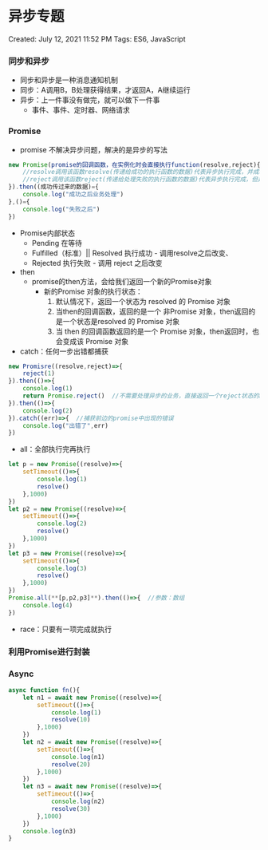 # 异步专题

Created: July 12, 2021 11:52 PM
Tags: ES6, JavaScript

### 同步和异步

- 同步和异步是一种消息通知机制
- 同步：A调用B，B处理获得结果，才返回A，A继续运行
- 异步：上一件事没有做完，就可以做下一件事
    - 事件、事件、定时器、网络请求
    

### Promise

- promise 不解决异步问题，解决的是异步的写法

```javascript
new Promise(promise的回调函数，在实例化时会直接执行function(resolve,reject){
	//resolve调用该函数resolve(传递给成功的执行函数的数据)代表异步执行完成，并成功拿到结果
	//reject调用该函数reject(传递给处理失败的执行函数的数据)代表异步执行完成，但是没有成功拿到结果
}).then((成功传过来的数据)={
	console.log("成功之后业务处理")
},()={
	console.log("失败之后")
})
```

- Promise内部状态
    - Pending 在等待
    - Fulfilled（标准）|| Resolved 执行成功 - 调用resolve之后改变、
    - Rejected 执行失败 - 调用 reject 之后改变
- then
    - promise的then方法，会给我们返回一个新的Promise对象
        - 新的Promise 对象的执行状态：
            1. 默认情况下，返回一个状态为 resolved 的 Promise 对象
            2. 当then的回调函数，返回的是一个 非Promise 对象，then返回的是一个状态是resolved 的 Promise 对象
            3. 当 then 的回调函数返回的是一个 Promise 对象，then返回时，也会变成该 Promise 对象
- catch：任何一步出错都捕获

```javascript
new Promisre((resolve,reject)=>{
	reject(1)
}).then(()=>{
	console.log(1)
	return Promise.reject()  //不需要处理异步的业务，直接返回一个reject状态的Promise对象
}).then(()=>{
	console.log(2)
}).catch((err)=>{  //捕获前边的promise中出现的错误
	console.log("出错了",err)
})
```

- all：全部执行完再执行

```javascript
let p = new Promise((resolve)=>{
	setTimeout(()=>{
		console.log(1)
		resolve()
	},1000)
})
let p2 = new Promise((resolve)=>{
	setTimeout(()=>{
		console.log(2)
		resolve()
	},1000)
})
let p3 = new Promise((resolve)=>{
	setTimeout(()=>{
		console.log(3)
		resolve()
	},1000)
})
Promise.all(**[p,p2,p3]**).then(()=>{  //参数：数组
	console.log(4)
})
```

- race：只要有一项完成就执行

### 利用Promise进行封装

### Async

```javascript
async function fn(){
	let n1 = await new Promise((resolve)=>{
		setTimeout(()=>{
			console.log(1)
			resolve(10)
		},1000)
	})
	let n2 = await new Promise((resolve)=>{
		setTimeout(()=>{
			console.log(n1)
			resolve(20)
		},1000)
	})
	let n3 = await new Promise((resolve)=>{
		setTimeout(()=>{
			console.log(n2)
			resolve(30)
		},1000)
	})
	console.log(n3)
}
```